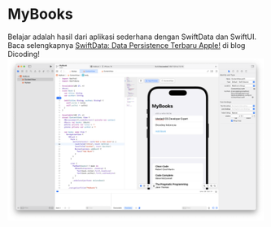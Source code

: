 # MyBooks 
Belajar adalah hasil dari aplikasi sederhana dengan SwiftData dan SwiftUI.<br>
Baca selengkapnya [SwiftData: Data Persistence Terbaru Apple!](https://dicoding.com/blog/?p=23878&preview=true) di blog Dicoding!
![alt text](https://github.com/dicodingacademy/MyBooks/blob/main/Result.png)
